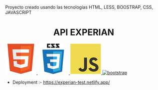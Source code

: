 Proyecto creado usando las tecnologías HTML, LESS, BOOSTRAP, CSS, JAVASCRIPT

<h1 align="center">API EXPERIAN</h1>



<a href="https://www.w3.org/html/" target="_blank" rel="noreferrer"> <img
      src="https://github.com/devicons/devicon/blob/master/icons/html5/html5-original.svg" alt="html5" width="100"
      height="100" /> </a>
<a href="https://www.w3schools.com/css/" target="_blank"
    rel="noreferrer"> <img src="https://raw.githubusercontent.com/devicons/devicon/master/icons/css3/css3-original-wordmark.svg" alt="css3"
      width="100" height="100" /> </a>
<a href="https://www.javascript.com/" target="_blank" rel="noreferrer"> <img
      src="https://github.com/devicons/devicon/blob/master/icons/javascript/javascript-original.svg" alt="javascript" width="100"
      height="100" /> </a>
<a href="https://getbootstrap.com/" target="_blank" rel="noreferrer"> <img
      src="https://github.com/coherencez/tech-logos/blob/master/bootstrap.png" alt="bootstrap" width="100"
      height="100" /> </a>


-  Deployment :-
<a href="https://experian-test.netlify.app/" target="_blank"
    rel="noreferrer">https://experian-test.netlify.app/</a>



